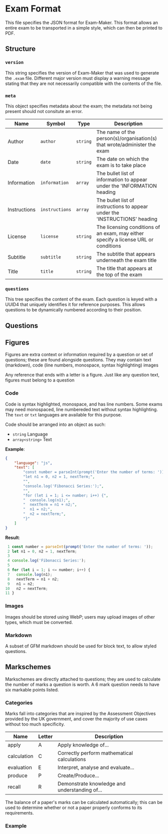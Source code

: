 # Exam Format

This file specifies the JSON format for Exam-Maker.
This format allows an entire exam to be transported in a simple style,
which can then be printed to PDF.

## Structure

### `version`

This string specifies the version of Exam-Maker that was used to generate the `.exam` file.
Different major version must display a warning message stating that they are not necessarily compatible with the contents of the file.

### `meta`

This object specifies metadata about the exam; the metadata not being present should not consitute an error.

| Name         | Symbol         | Type     | Description                                                                         |
|--------------|----------------|----------|-------------------------------------------------------------------------------------|
| Author       | `author`       | `string` | The name of the person(s)/organisation(s) that wrote/administer the exam            |
| Date         | `date`         | `string` | The date on which the exam is to take place                                         |
| Information  | `information`  | `array`  | The bullet list of information to appear under the 'INFORMATION heading             |
| Instructions | `instructions` | `array`  | The bullet list of instructions to appear under the 'INSTRUCTIONS' heading          |
| License      | `license`      | `string` | The licensing conditions of an exam, may either specify a license URL or conditions |
| Subtitle     | `subtitle`     | `string` | The subtitle that appears underneath the exam title                                 |
| Title        | `title`        | `string` | The title that appears at the top of the exam                                       |

### `questions`

This tree specifies the content of the exam.
Each question is keyed with a UUID4 that uniquely identifies it for reference purposes.
This allows questions to be dynamically numbered according to their position.

## Questions

## Figures

Figures are extra context or information required by a question or set of questions;
these are found alongside questions.
They may contain text (markdown),
code (line numbers, monospace, syntax highlighting)
images

Any reference that ends with a letter is a figure. Just like any question text, figures must belong to a question

### Code

Code is syntax highlighted,
monospace,
and has line numbers.
Some exams may need monospaced,
line numbereded text without syntax highlighting.
The `text` or `txt` languages are available for this purpose.

Code should be arranged into an object as such:

- `string` Language
- `array<string>` Text

**Example**:

```json
{
    "language": "js",
    "text": [
        "const number = parseInt(prompt('Enter the number of terms: '));",
        "let n1 = 0, n2 = 1, nextTerm;",
        "",
        "console.log('Fibonacci Series:');",
        "",
        "for (let i = 1; i <= number; i++) {",
        "  console.log(n1);",
        "  nextTerm = n1 + n2;",
        "  n1 = n2;",
        "  n2 = nextTerm;",
        "}"
    ]
}
```

**Result**:

```js
 1 const number = parseInt(prompt('Enter the number of terms: '));
 2 let n1 = 0, n2 = 1, nextTerm;
 3 
 4 console.log('Fibonacci Series:');
 5
 6 for (let i = 1; i <= number; i++) {
 7   console.log(n1);
 8   nextTerm = n1 + n2;
 9   n1 = n2;
10   n2 = nextTerm;
11 }
```

### Images

Images should be stored using WebP;
users may upload images of other types,
which must be converted.

### Markdown

A subset of GFM markdown should be used for block text,
to allow styled questions.

## Markschemes

Markschemes are directly attached to questions;
they are used to calculate the number of marks a question is worth.
A 6 mark question needs to have six markable points listed.

### Categories

Marks fall into categories that are inspired by the Assessment Objectives provided by the UK government,
and cover the majority of use cases without too much specificity.

| Name | Letter | Description |
|---|---|---|
| apply | A | Apply knowledge of... |
| calculation | C | Correctly perform mathematical calculations |
| evaluation | E | Interpret, analyse and evaluate... |
| produce | P | Create/Produce... |
| recall | R | Demonstrate knowledge and understanding of... |

The balance of a paper's marks can be calculated automatically;
this can be used to determine whether or not a paper properly conforms to its requirements.

### Example